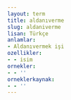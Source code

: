 ```yaml
---
layout: term
title: aldanıverme
slug: aldaniverme
lisan: Türkçe
anlamlar:
- Aldanıvermek işi
ozellikler:
- - isim
ornekler:
- - ''
orneklerkaynak:
- - ''
---
```

